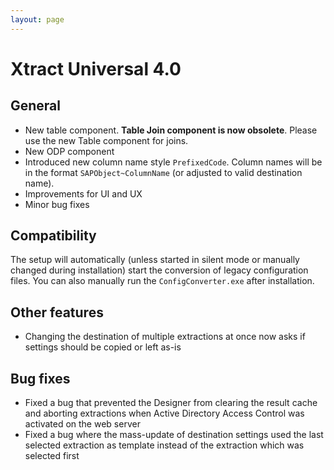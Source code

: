 ```yaml
---
layout: page
---
```


# Xtract Universal 4.0

## General 
- New table component. **Table Join component is now obsolete**. Please use the new Table component for joins.
- New ODP component
- Introduced new column name style `PrefixedCode`. Column names will be in the format `SAPObject~ColumnName` (or adjusted to valid destination name).
- Improvements for UI and UX
- Minor bug fixes

## Compatibility
The setup will automatically (unless started in silent mode or manually changed during installation) start the conversion of legacy configuration files. You can also manually run the `ConfigConverter.exe` after installation.

## Other features
- Changing the destination of multiple extractions at once now asks if settings should be copied or left as-is

## Bug fixes
- Fixed a bug that prevented the Designer from clearing the result cache and aborting extractions when Active Directory Access Control was activated on the web server
- Fixed a bug where the mass-update of destination settings used the last selected extraction as template instead of the extraction which was selected first